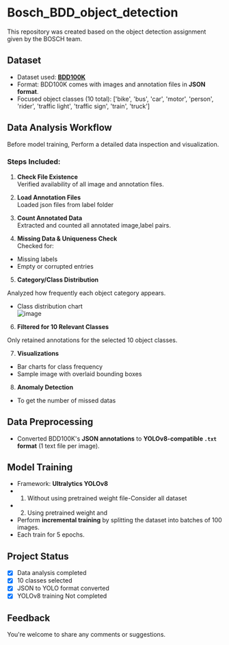 # Bosch_BDD_object_detection
This repository was created based on the object detection assignment given by the BOSCH team.

## Dataset
- Dataset used: **[BDD100K](https://bdd-data.berkeley.edu/)**
- Format: BDD100K comes with images and annotation files in **JSON format**.
- Focused object classes (10 total):
  ['bike', 'bus', 'car', 'motor', 'person', 'rider', 'traffic light', 'traffic sign', 'train', 'truck']
  
## Data Analysis Workflow

Before model training, Perform a detailed data inspection and visualization.

### Steps Included:

1. **Check File Existence**  
 Verified availability of all image and annotation files.

2. **Load Annotation Files**  
 Loaded json files from label folder

3. **Count Annotated Data**  
 Extracted and counted all annotated image,label pairs.

4. **Missing Data & Uniqueness Check**  
 Checked for:
 - Missing labels
 - Empty or corrupted entries
 
5. **Category/Class Distribution**
   
 Analyzed how frequently each object category appears.

- Class distribution chart  
  ![image](https://github.com/user-attachments/assets/0be45578-e835-45b0-87a8-f78b1571fc78)

6. **Filtered for 10 Relevant Classes**
   
 Only retained annotations for the selected 10 object classes.

7. **Visualizations**
   
 - Bar charts for class frequency
 - Sample image with overlaid bounding boxes

8. **Anomaly Detection**
   
- To get the number of missed datas

## Data Preprocessing

- Converted BDD100K's **JSON annotations** to **YOLOv8-compatible `.txt` format** (1 text file per image).

## Model Training

- Framework: **Ultralytics YOLOv8**
- 1. Without using pretrained weight file-Consider all dataset
- 2. Using pretrained weight and
- Perform **incremental training** by splitting the dataset into batches of 100 images.
- Each train for 5 epochs.

## Project Status

- [x] Data analysis completed  
- [x] 10 classes selected  
- [x] JSON to YOLO format converted  
- [x] YOLOv8 training Not completed  

## Feedback
You're welcome to share any comments or suggestions.
